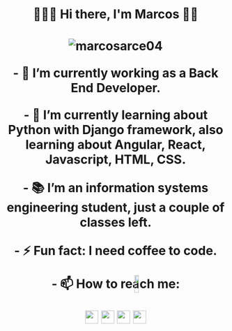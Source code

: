 <h1 align='center'>👨🏻‍💻 Hi there, I'm Marcos 🤙🏼 <h1>
<p align="center"> <img src="https://komarev.com/ghpvc/?username=marcosarce04" alt="marcosarce04" /> </p>

<p align="center"> - 🔭 I’m currently working as a Back End Developer.</p>
<p align="center"> - 🌱 I’m currently learning about Python with Django framework,  
also learning about Angular, React, Javascript, HTML, CSS. </p>
<p align="center"> - 📚 I’m an information systems engineering student, just a couple of classes left.</p>
<p align="center"> - ⚡ Fun fact: I need coffee to code.</p>
<p align="center"><img src="https://media.giphy.com/media/10asTFilhbvOdW/source.gif" width="10%" height="10%" style="position:absolute" align='center' frameBorder="0"></img></p>
<p align="center"> - 📫 How to reach me:  
<p align="center"><a href="mailto:marcosarce04@gmail.com" target="blank"><img align="center" src="https://cdn.jsdelivr.net/npm/simple-icons@3.0.1/icons/gmail.svg" alt="whatsapp" height="30" width="30" /></a>
<a href="www.linkedin.com/in/marcos-arce" target="blank"><img align="center" src="https://cdn.jsdelivr.net/npm/simple-icons@3.0.1/icons/linkedin.svg" alt="sftom" height="30" width="30" /></a>
<a href="https://api.whatsapp.com/send?phone=5493547634499&text=Hola!" target="blank"><img align="center" src="https://cdn.jsdelivr.net/npm/simple-icons@3.0.1/icons/whatsapp.svg" alt="whatsapp" height="30" width="30" /></a>
<a href="https://www.instagram.com/marcos.arce/" target="blank"><img align="center" src="https://cdn.jsdelivr.net/npm/simple-icons@3.0.1/icons/instagram.svg" alt="sergio.mendonca.pro" height="30" width="30" /></a></p>
